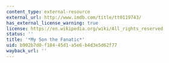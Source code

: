 ```yaml
---
content_type: external-resource
external_url: http://www.imdb.com/title/tt0119743/
has_external_license_warning: true
license: https://en.wikipedia.org/wiki/All_rights_reserved
status: ''
title: '*My Son the Fanatic*'
uid: b902b7d0-f184-45d1-a5e6-b4d3e5d62f77
wayback_url: ''
---
```

